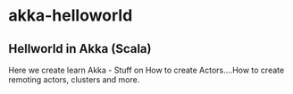 # akka-helloworld
## Hellworld in Akka (Scala)

Here we create learn Akka - Stuff on How to create Actors....How to create remoting actors, clusters and more.

